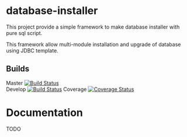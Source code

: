 # database-installer

This project provide a simple framework to make database installer with pure sql script.

This framework allow multi-module installation and upgrade of database using JDBC template.


## Builds
Master [![Build Status](https://travis-ci.org/ligarnes/database-installer.svg?branch=master)](https://travis-ci.org/ligarnes/database-installer) <br/>
Develop [![Build Status](https://travis-ci.org/ligarnes/database-installer.svg?branch=develop)](https://travis-ci.org/ligarnes/database-installer)
Coverage [![Coverage Status](https://coveralls.io/repos/github/ligarnes/database-installer/badge.svg?branch=develop)](https://coveralls.io/github/ligarnes/database-installer?branch=feature%2Frefactor)

# Documentation

TODO